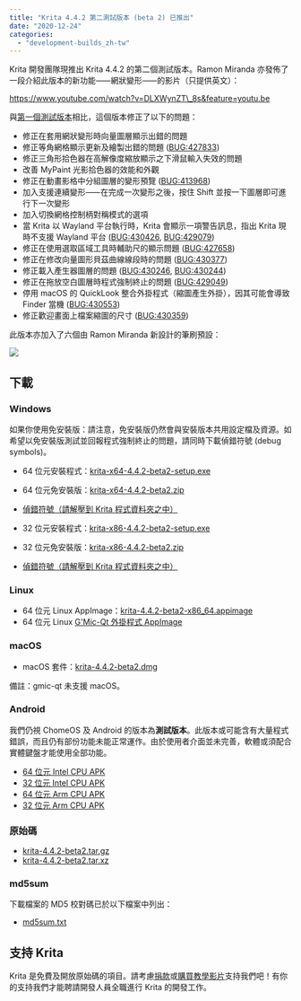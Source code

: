 ```yaml
---
title: "Krita 4.4.2 第二測試版本 (beta 2) 已推出"
date: "2020-12-24"
categories: 
  - "development-builds_zh-tw"
---
```


Krita 開發團隊現推出 Krita 4.4.2 的第二個測試版本。Ramon Miranda 亦發佈了一段介紹此版本的新功能⸺網狀變形⸺的影片（只提供英文）：

https://www.youtube.com/watch?v=DLXWynZT\_8s&feature=youtu.be

與[第一個測試版本](https://krita.org/zh-tw/item/krita-4-4-2-beta-1_zh-tw/)相比，這個版本修正了以下的問題：

- 修正在套用網狀變形時向量圖層顯示出錯的問題
- 修正等角網格顯示更新及繪製出錯的問題 ([BUG:427833](https://bugs.kde.org/show_bug.cgi?id=427833))
- 修正三角形拾色器在高解像度縮放顯示之下滑鼠輸入失效的問題
- 改善 MyPaint 光影拾色器的效能和外觀
- 修正在動畫影格中分組圖層的變形預覽 ([BUG:413968](https://bugs.kde.org/show_bug.cgi?id=413968))
- 加入支援連續變形⸺在完成一次變形之後，按住 Shift 並按一下圖層即可進行下一次變形
- 加入切換網格控制柄對稱模式的選項
- 當 Krita 以 Wayland 平台執行時，Krita 會顯示一項警告訊息，指出 Krita 現時不支援 Wayland 平台 ([BUG:430426](https://bugs.kde.org/show_bug.cgi?id=430426), [BUG:429079](https://bugs.kde.org/show_bug.cgi?id=429079))
- 修正在使用選取區域工具時輔助尺的顯示問題 ([BUG:427658](https://bugs.kde.org/show_bug.cgi?id=427658))
- 修正在修改向量圖形貝茲曲線線段時的問題 ([BUG:430377](https://bugs.kde.org/show_bug.cgi?id=430377))
- 修正載入產生器圖層的問題 ([BUG:430246](https://bugs.kde.org/show_bug.cgi?id=430246), [BUG:430244](https://bugs.kde.org/show_bug.cgi?id=430244))
- 修正在拖放空白圖層時程式強制終止的問題 ([BUG:429049](https://bugs.kde.org/show_bug.cgi?id=429049))
- 停用 macOS 的 QuickLook 整合外掛程式（縮圖產生外掛），因其可能會導致 Finder 當機 ([BUG:430553](https://bugs.kde.org/show_bug.cgi?id=430553))
- 修正歡迎畫面上檔案縮圖的尺寸 ([BUG:430359](https://bugs.kde.org/show_bug.cgi?id=430359))

此版本亦加入了六個由 Ramon Miranda 新設計的筆刷預設：

[![](/images/posts/2020/rgba_brushes.png)](/images/posts/2020/rgba_brushes.png)

## 下載

### Windows

如果你使用免安裝版：請注意，免安裝版仍然會與安裝版本共用設定檔及資源。如希望以免安裝版測試並回報程式強制終止的問題，請同時下載偵錯符號 (debug symbols)。

- 64 位元安裝程式：[krita-x64-4.4.2-beta2-setup.exe](https://download.kde.org/unstable/krita/4.4.2-beta2/krita-x64-4.4.2-beta2-setup.exe)
- 64 位元免安裝版：[krita-x64-4.4.2-beta2.zip](https://download.kde.org/unstable/krita/4.4.2-beta2/krita-x64-4.4.2-beta2.zip)
- [偵錯符號（請解壓到 Krita 程式資料夾之中）](https://download.kde.org/unstable/krita/4.4.2-beta2/krita-x64-4.4.2-beta2-dbg.zip)

- 32 位元安裝程式：[krita-x86-4.4.2-beta2-setup.exe](https://download.kde.org/unstable/krita/4.4.2-beta2/krita-x86-4.4.2-beta2-setup.exe)
- 32 位元免安裝版：[krita-x86-4.4.2-beta2.zip](https://download.kde.org/unstable/krita/4.4.2-beta2/krita-x86-4.4.2-beta2.zip)
- [偵錯符號（請解壓到 Krita 程式資料夾之中）](https://download.kde.org/unstable/krita/4.4.2-beta2/krita-x86-4.4.2-beta2-dbg.zip)

### Linux

- 64 位元 Linux AppImage：[krita-4.4.2-beta2-x86\_64.appimage](https://download.kde.org/unstable/krita/4.4.2-beta2/krita-4.4.2-beta2-x86_64.appimage)
- 64 位元 Linux [G'Mic-Qt 外掛程式 AppImage](https://download.kde.org/unstable/krita/4.4.2-beta2/gmic_krita_qt-x86_64.appimage)

### macOS

- macOS 套件：[krita-4.4.2-beta2.dmg](https://download.kde.org/unstable/krita/4.4.2-beta2/krita-4.4.2-beta2.dmg)

備註：gmic-qt 未支援 macOS。

### Android

我們仍視 ChomeOS 及 Android 的版本為**測試版本**。此版本或可能含有大量程式錯誤，而且仍有部份功能未能正常運作。由於使用者介面並未完善，軟體或須配合實體鍵盤才能使用全部功能。

- [64 位元 Intel CPU APK](https://download.kde.org/unstable/krita/4.4.2-beta2/krita-x86_64-4.4.2-beta2.apk)
- [32 位元 Intel CPU APK](https://download.kde.org/unstable/krita/4.4.2-beta2/krita-x86-4.4.2-beta2.apk)
- [64 位元 Arm CPU APK](https://download.kde.org/unstable/krita/4.4.2-beta2/krita-arm64-4.4.2-beta2.apk)
- [32 位元 Arm CPU APK](https://download.kde.org/unstable/krita/4.4.2-beta2/krita-arm32-4.4.2-beta2.apk)

### 原始碼

- [krita-4.4.2-beta2.tar.gz](https://download.kde.org/unstable/krita/4.4.2-beta2/krita-4.4.2-beta2.tar.gz)
- [krita-4.4.2-beta2.tar.xz](https://download.kde.org/unstable/krita/4.4.2-beta2/krita-4.4.2-beta2.tar.xz)

### md5sum

下載檔案的 MD5 校對碼已於以下檔案中列出：

- [md5sum.txt](https://download.kde.org/unstable/krita/4.4.2-beta2/md5sum.txt)

## 支持 Krita

Krita 是免費及開放原始碼的項目。請考慮[捐款](https://krita.org/en/support-us/donations/)或[購買教學影片](https://krita.org/en/shop/)支持我們吧！有你的支持我們才能聘請開發人員全職進行 Krita 的開發工作。
